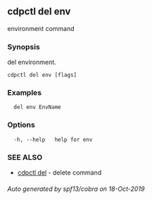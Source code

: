 ## cdpctl del env

environment command

### Synopsis

del environment.

```
cdpctl del env [flags]
```

### Examples

```
  del env EnvName
```

### Options

```
  -h, --help   help for env
```

### SEE ALSO

* [cdpctl del](cdpctl_del.md)	 - delete command

###### Auto generated by spf13/cobra on 18-Oct-2019
